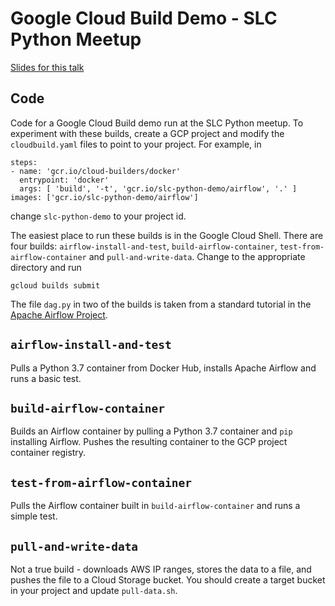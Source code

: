 # Google Cloud Build Demo - SLC Python Meetup
[Slides for this talk](https://docs.google.com/presentation/d/18_ZcuhHD8_yng7FQd6DaADTAMZZdHQkOpwQNhOfTe9E/edit?usp=sharing)
## Code
Code for a Google Cloud Build demo run at the SLC Python meetup.
To experiment with these builds, create a GCP project and modify the `cloudbuild.yaml` files to point to your project.
For example, in
```
steps:
- name: 'gcr.io/cloud-builders/docker'
  entrypoint: 'docker'
  args: [ 'build', '-t', 'gcr.io/slc-python-demo/airflow', '.' ]
images: ['gcr.io/slc-python-demo/airflow']
```
change `slc-python-demo` to your project id.

The easiest place to run these builds is in the Google Cloud Shell. There are four builds:
`airflow-install-and-test`,  `build-airflow-container`,  `test-from-airflow-container` and `pull-and-write-data`.
Change to the appropriate directory and run
```
gcloud builds submit
```
The file `dag.py` in two of the builds is taken from a standard tutorial in the [Apache Airflow Project](https://github.com/apache/airflow/blob/master/airflow/example_dags/tutorial.py).
## `airflow-install-and-test`

Pulls a Python 3.7 container from Docker Hub, installs Apache Airflow and runs a basic test.

## `build-airflow-container`

Builds an Airflow container by pulling a Python 3.7 container and `pip` installing Airflow. Pushes the resulting container
to the GCP project container registry.

## `test-from-airflow-container`

Pulls the Airflow container built in `build-airflow-container` and runs a simple test.

## `pull-and-write-data`

Not a true build - downloads AWS IP ranges, stores the data to a file, and pushes the file to a Cloud Storage bucket.
You should create a target bucket in your project and update `pull-data.sh`.
